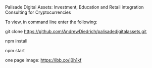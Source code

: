 Palisade Digital Assets: Investment, Education and Retail integration Consulting for Cryptocurrencies

To view, in command line enter the following:

git clone https://github.com/AndrewDiedrich/palisadedigitalassets.git

npm install 

npm start

one page image:
https://ibb.co/j0h1kf
